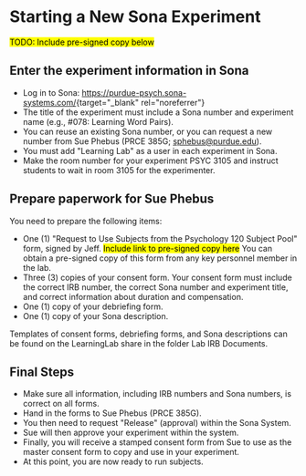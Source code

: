 # Starting a New Sona Experiment

<mark>TODO: Include pre-signed copy below</mark>

## Enter the experiment information in Sona

* Log in to Sona: <https://purdue-psych.sona-systems.com/>{target="_blank" rel="noreferrer"}
* The title of the experiment must include a Sona number and experiment name (e.g., #078: Learning Word Pairs).
* You can reuse an existing Sona number, or you can request a new number from Sue Phebus (PRCE 385G; <sphebus@purdue.edu>).
* You must add "Learning Lab" as a user in each experiment in Sona.
* Make the room number for your experiment PSYC 3105 and instruct students to wait in room 3105 for the experimenter.

## Prepare paperwork for Sue Phebus

You need to prepare the following items:

* One (1) "Request to Use Subjects from the Psychology 120 Subject Pool" form, signed by Jeff. <mark>Include link to pre-signed copy here</mark> You can obtain a pre-signed copy of this form from any key personnel member in the lab.
* Three (3) copies of your consent form. Your consent form must include the correct IRB number, the correct Sona number and experiment title, and correct information about duration and compensation.
* One (1) copy of your debriefing form.
* One (1) copy of your Sona description.

Templates of consent forms, debriefing forms, and Sona descriptions can be found on the LearningLab share in the folder Lab IRB Documents.

## Final Steps

* Make sure all information, including IRB numbers and Sona numbers, is correct on all forms.
* Hand in the forms to Sue Phebus (PRCE 385G).
* You then need to request "Release" (approval) within the Sona System.
* Sue will then approve your experiment within the system.
* Finally, you will receive a stamped consent form from Sue to use as the master consent form to copy and use in your experiment.
* At this point, you are now ready to run subjects.
